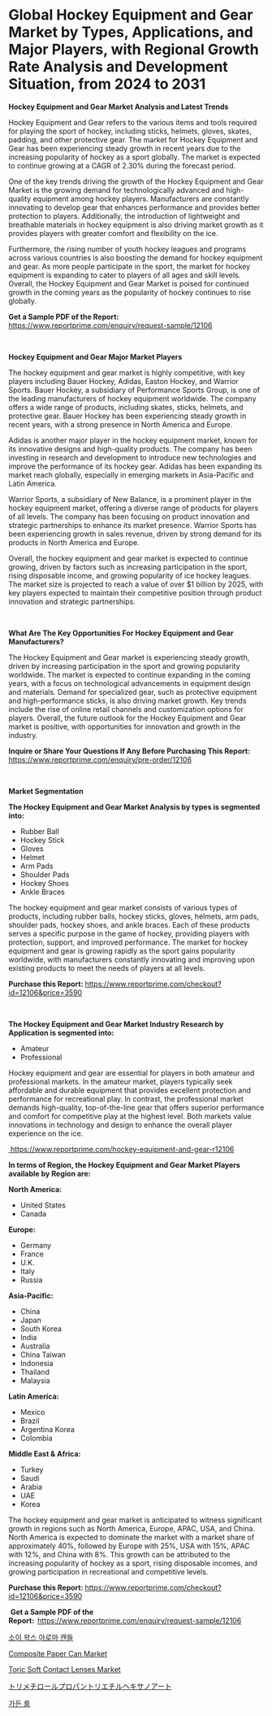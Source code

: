 <p><h1>Global Hockey Equipment and Gear Market by Types, Applications, and Major Players, with Regional Growth Rate Analysis and Development Situation, from 2024 to 2031</h1></p><p><strong>Hockey Equipment and Gear Market Analysis and Latest Trends</strong></p>
<p><p>Hockey Equipment and Gear refers to the various items and tools required for playing the sport of hockey, including sticks, helmets, gloves, skates, padding, and other protective gear. The market for Hockey Equipment and Gear has been experiencing steady growth in recent years due to the increasing popularity of hockey as a sport globally. The market is expected to continue growing at a CAGR of 2.30% during the forecast period.</p><p>One of the key trends driving the growth of the Hockey Equipment and Gear Market is the growing demand for technologically advanced and high-quality equipment among hockey players. Manufacturers are constantly innovating to develop gear that enhances performance and provides better protection to players. Additionally, the introduction of lightweight and breathable materials in hockey equipment is also driving market growth as it provides players with greater comfort and flexibility on the ice.</p><p>Furthermore, the rising number of youth hockey leagues and programs across various countries is also boosting the demand for hockey equipment and gear. As more people participate in the sport, the market for hockey equipment is expanding to cater to players of all ages and skill levels. Overall, the Hockey Equipment and Gear Market is poised for continued growth in the coming years as the popularity of hockey continues to rise globally.</p></p>
<p><strong>Get a Sample PDF of the Report:&nbsp;</strong> <a href="https://www.reportprime.com/enquiry/request-sample/12106">https://www.reportprime.com/enquiry/request-sample/12106</a></p>
<p>&nbsp;</p>
<p><strong>Hockey Equipment and Gear Major Market Players</strong></p>
<p><p>The hockey equipment and gear market is highly competitive, with key players including Bauer Hockey, Adidas, Easton Hockey, and Warrior Sports. Bauer Hockey, a subsidiary of Performance Sports Group, is one of the leading manufacturers of hockey equipment worldwide. The company offers a wide range of products, including skates, sticks, helmets, and protective gear. Bauer Hockey has been experiencing steady growth in recent years, with a strong presence in North America and Europe.</p><p>Adidas is another major player in the hockey equipment market, known for its innovative designs and high-quality products. The company has been investing in research and development to introduce new technologies and improve the performance of its hockey gear. Adidas has been expanding its market reach globally, especially in emerging markets in Asia-Pacific and Latin America.</p><p>Warrior Sports, a subsidiary of New Balance, is a prominent player in the hockey equipment market, offering a diverse range of products for players of all levels. The company has been focusing on product innovation and strategic partnerships to enhance its market presence. Warrior Sports has been experiencing growth in sales revenue, driven by strong demand for its products in North America and Europe.</p><p>Overall, the hockey equipment and gear market is expected to continue growing, driven by factors such as increasing participation in the sport, rising disposable income, and growing popularity of ice hockey leagues. The market size is projected to reach a value of over $1 billion by 2025, with key players expected to maintain their competitive position through product innovation and strategic partnerships.</p></p>
<p>&nbsp;</p>
<p><strong>What Are The Key Opportunities For Hockey Equipment and Gear Manufacturers?</strong></p>
<p><p>The Hockey Equipment and Gear market is experiencing steady growth, driven by increasing participation in the sport and growing popularity worldwide. The market is expected to continue expanding in the coming years, with a focus on technological advancements in equipment design and materials. Demand for specialized gear, such as protective equipment and high-performance sticks, is also driving market growth. Key trends include the rise of online retail channels and customization options for players. Overall, the future outlook for the Hockey Equipment and Gear market is positive, with opportunities for innovation and growth in the industry.</p></p>
<p><strong>Inquire or Share Your Questions If Any Before Purchasing This Report:</strong> <a href="https://www.reportprime.com/enquiry/pre-order/12106">https://www.reportprime.com/enquiry/pre-order/12106</a></p>
<p>&nbsp;</p>
<p><strong>Market Segmentation</strong></p>
<p><strong>The Hockey Equipment and Gear Market Analysis by types is segmented into:</strong></p>
<p><ul><li>Rubber Ball</li><li>Hockey Stick</li><li>Gloves</li><li>Helmet</li><li>Arm Pads</li><li>Shoulder Pads</li><li>Hockey Shoes</li><li>Ankle Braces</li></ul></p>
<p><p>The hockey equipment and gear market consists of various types of products, including rubber balls, hockey sticks, gloves, helmets, arm pads, shoulder pads, hockey shoes, and ankle braces. Each of these products serves a specific purpose in the game of hockey, providing players with protection, support, and improved performance. The market for hockey equipment and gear is growing rapidly as the sport gains popularity worldwide, with manufacturers constantly innovating and improving upon existing products to meet the needs of players at all levels.</p></p>
<p><strong>Purchase this Report:&nbsp;</strong><a href="https://www.reportprime.com/checkout?id=12106&price=3590">https://www.reportprime.com/checkout?id=12106&price=3590</a></p>
<p>&nbsp;</p>
<p><strong>The Hockey Equipment and Gear Market Industry Research by Application is segmented into:</strong></p>
<p><ul><li>Amateur</li><li>Professional</li></ul></p>
<p><p>Hockey equipment and gear are essential for players in both amateur and professional markets. In the amateur market, players typically seek affordable and durable equipment that provides excellent protection and performance for recreational play. In contrast, the professional market demands high-quality, top-of-the-line gear that offers superior performance and comfort for competitive play at the highest level. Both markets value innovations in technology and design to enhance the overall player experience on the ice.</p></p>
<p><a href="https://www.reportprime.com/hockey-equipment-and-gear-r12106">&nbsp;https://www.reportprime.com/hockey-equipment-and-gear-r12106</a></p>
<p><strong>In terms of Region, the Hockey Equipment and Gear Market Players available by Region are:</strong></p>
<p>
    <p> <strong> North America: </strong>
        <ul>
            <li>United States</li>
            <li>Canada</li>
        </ul>
        </p> 
    <p> <strong> Europe: </strong>
        <ul>
            <li>Germany</li>
            <li>France</li>
            <li>U.K.</li>
            <li>Italy</li>
            <li>Russia</li>
        </ul>
        </p> 
    <p> <strong> Asia-Pacific: </strong>
        <ul>
            <li>China</li>
            <li>Japan</li>
            <li>South Korea</li>
            <li>India</li>
            <li>Australia</li>
            <li>China Taiwan</li>
            <li>Indonesia</li>
            <li>Thailand</li>
            <li>Malaysia</li>
        </ul>
        </p> 
    <p> <strong> Latin America: </strong>
        <ul>
            <li>Mexico</li>
            <li>Brazil</li>
            <li>Argentina Korea</li>
            <li>Colombia</li>
        </ul>
        </p> 
    <p> <strong> Middle East & Africa: </strong>
        <ul>
            <li>Turkey</li>
            <li>Saudi</li>
            <li>Arabia</li>
            <li>UAE</li>
            <li>Korea</li>
        </ul>
    </p>
    </p>
<p><p>The hockey equipment and gear market is anticipated to witness significant growth in regions such as North America, Europe, APAC, USA, and China. North America is expected to dominate the market with a market share of approximately 40%, followed by Europe with 25%, USA with 15%, APAC with 12%, and China with 8%. This growth can be attributed to the increasing popularity of hockey as a sport, rising disposable incomes, and growing participation in recreational and competitive levels.</p></p>
<p><strong>Purchase this Report: </strong><a href="https://www.reportprime.com/checkout?id=12106&price=3590">https://www.reportprime.com/checkout?id=12106&price=3590</a></p>
<p>&nbsp;<strong>Get a Sample PDF of the Report:&nbsp;&nbsp;</strong><a href="https://www.reportprime.com/enquiry/request-sample/12106">https://www.reportprime.com/enquiry/request-sample/12106</a></p>
<p><strong></strong></p>
<p><p><a href="https://medium.com/@conormarvin1936/%EB%8C%80%EB%91%90-%EC%99%81%EC%8A%A4-%ED%96%A5%EC%B4%88-%EC%8B%9C%EC%9E%A5-%EA%B7%9C%EB%AA%A8%EB%8A%94-%EA%B8%80%EB%A1%9C%EB%B2%8C-%EC%82%B0%EC%97%85%EC%97%90%EC%84%9C-%EC%B5%9C%EA%B3%A0%EC%9D%98-%EB%A7%88%EC%BC%80%ED%8C%85-%EC%B1%84%EB%84%90%EC%9D%84-%EB%B3%B4%EC%97%AC%EC%A4%8D%EB%8B%88%EB%8B%A4-38ea06b0de1f">소이 왁스 아로마 캔들</a></p><p><a href="https://github.com/LitzyGulgowski2023/Market-Research-Report-List-1/blob/main/composite-paper-can-market.md">Composite Paper Can Market</a></p><p><a href="https://www.linkedin.com/pulse/toric-soft-contact-lenses-market-size-trends-complete-industry-vqazf">Toric Soft Contact Lenses Market</a></p><p><a href="https://github.com/TysonKub/Market-Research-Report-List-1/blob/main/462424670234.md">トリメチロールプロパントリエチルヘキサノアート</a></p><p><a href="https://medium.com/@gustavorn8776/%EC%A0%95%EC%9B%90-%EB%B0%A9-%EC%8B%9C%EC%9E%A5-%EB%B6%84%EC%84%9D-%EA%B8%80%EB%A1%9C%EB%B2%8C-%EC%82%B0%EC%97%85-%EC%A0%84%EB%A7%9D-%EB%B0%8F-%EC%98%88%EC%B8%A1-2024%EB%85%84%EB%B6%80%ED%84%B0-2031%EB%85%84%EA%B9%8C%EC%A7%80-904617c5b807">가든 룸</a></p></p>